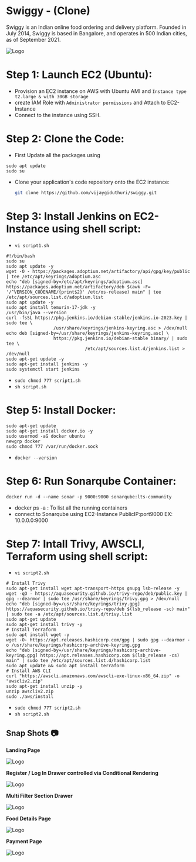 # Swiggy - (Clone)

Swiggy is an Indian online food ordering and delivery platform. Founded in July 2014, Swiggy is based in Bangalore, and operates in 500 Indian cities, as of September 2021.


![Logo](https://upload.wikimedia.org/wikipedia/en/thumb/1/12/Swiggy_logo.svg/1200px-Swiggy_logo.svg.png)


# Step 1: **Launch EC2 (Ubuntu):**

- Provision an EC2 instance on AWS with Ubuntu AMI and `Instance type t2.large & with 30GB storage`
- create IAM Role with `Administrator permissions` and Attach to EC2-Instance
- Connect to the instance using SSH.

# **Step 2: Clone the Code:**

- First Update all the packages using
```
sudo apt update
sudo su
```

- Clone your application's code repository onto the EC2 instance:
    
    ```bash
    git clone https://github.com/vijaygiduthuri/swiggy.git
    ```
    
# **Step 3: Install Jenkins on EC2-Instance using shell script:**
- `vi script1.sh`

```
#!/bin/bash
sudo su
sudo apt update -y
wget -O - https://packages.adoptium.net/artifactory/api/gpg/key/public | tee /etc/apt/keyrings/adoptium.asc
echo "deb [signed-by=/etc/apt/keyrings/adoptium.asc] https://packages.adoptium.net/artifactory/deb $(awk -F= '/^VERSION_CODENAME/{print$2}' /etc/os-release) main" | tee /etc/apt/sources.list.d/adoptium.list
sudo apt update -y
sudo apt install temurin-17-jdk -y
/usr/bin/java --version
curl -fsSL https://pkg.jenkins.io/debian-stable/jenkins.io-2023.key | sudo tee \
                  /usr/share/keyrings/jenkins-keyring.asc > /dev/null
echo deb [signed-by=/usr/share/keyrings/jenkins-keyring.asc] \
                  https://pkg.jenkins.io/debian-stable binary/ | sudo tee \
                              /etc/apt/sources.list.d/jenkins.list > /dev/null
sudo apt-get update -y
sudo apt-get install jenkins -y
sudo systemctl start jenkins
```
- `sudo chmod 777 script1.sh`
- `sh script.sh`

# **Step 5: Install Docker:**

```
sudo apt-get update
sudo apt-get install docker.io -y
sudo usermod -aG docker ubuntu
newgrp docker                                                          
sudo chmod 777 /var/run/docker.sock

```
- `docker --version`

# **Step 6: Run Sonarqube Container:**

```
docker run -d --name sonar -p 9000:9000 sonarqube:lts-community
```

- docker ps -a  : To list all the running containers
- connect to Sonarqube using EC2-Instance PublicIP:port9000     EX: 10.0.0.0:9000

# **Step 7: Intall Trivy, AWSCLI, Terraform using shell script:**
- `vi script2.sh`
  
```
# Install Trivy
sudo apt-get install wget apt-transport-https gnupg lsb-release -y
wget -qO - https://aquasecurity.github.io/trivy-repo/deb/public.key | gpg --dearmor | sudo tee /usr/share/keyrings/trivy.gpg > /dev/null
echo "deb [signed-by=/usr/share/keyrings/trivy.gpg] https://aquasecurity.github.io/trivy-repo/deb $(lsb_release -sc) main" | sudo tee -a /etc/apt/sources.list.d/trivy.list
sudo apt-get update
sudo apt-get install trivy -y
# Install Terraform
sudo apt install wget -y
wget -O- https://apt.releases.hashicorp.com/gpg | sudo gpg --dearmor -o /usr/share/keyrings/hashicorp-archive-keyring.gpg
echo "deb [signed-by=/usr/share/keyrings/hashicorp-archive-keyring.gpg] https://apt.releases.hashicorp.com $(lsb_release -cs) main" | sudo tee /etc/apt/sources.list.d/hashicorp.list
sudo apt update && sudo apt install terraform
# Install AWS CLI 
curl "https://awscli.amazonaws.com/awscli-exe-linux-x86_64.zip" -o "awscliv2.zip"
sudo apt-get install unzip -y
unzip awscliv2.zip
sudo ./aws/install
```

- `sudo chmod 777 script2.sh`
- `sh script2.sh`





## Snap Shots 📷

**Landing Page**

![Logo](https://images2.imgbox.com/d6/35/dapHztFi_o.jpg)

**Register / Log In Drawer controlled via Conditional Rendering**

![Logo](https://images2.imgbox.com/d3/7e/IRjy3CQ5_o.jpg)

**Multi Filter Section Drawer**

![Logo](https://images2.imgbox.com/7f/9f/mz0doOdW_o.jpg)

**Food Details Page**

![Logo](https://images2.imgbox.com/72/e5/bawhJbvf_o.jpg)

**Payment Page**

![Logo](https://images2.imgbox.com/28/2c/NrF6G6p7_o.jpg)


